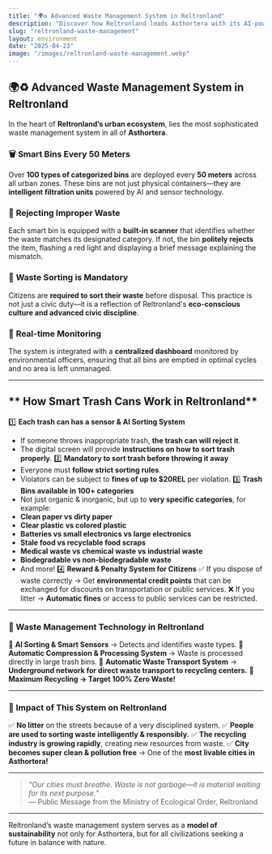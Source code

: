 ```yaml
---
title: "🌍♻️ Advanced Waste Management System in Reltronland"
description: "Discover how Reltronland leads Asthortera with its AI-powered waste system—featuring 100+ smart bins that reject improper trash and monitor urban hygiene in real time."
slug: "reltronland-waste-management"
layout: environment
date: "2025-04-23"
image: "/images/reltronland-waste-management.webp"
---
```


## 🌍♻️ **Advanced Waste Management System in Reltronland**

In the heart of **Reltronland’s urban ecosystem**, lies the most sophisticated waste management system in all of **Asthortera**.

### 🗑️ **Smart Bins Every 50 Meters**
Over **100 types of categorized bins** are deployed every **50 meters** across all urban zones. These bins are not just physical containers—they are **intelligent filtration units** powered by AI and sensor technology.

### 🚫 **Rejecting Improper Waste**
Each smart bin is equipped with a **built-in scanner** that identifies whether the waste matches its designated category. If not, the bin **politely rejects** the item, flashing a red light and displaying a brief message explaining the mismatch.

### 🧠 **Waste Sorting is Mandatory**
Citizens are **required to sort their waste** before disposal. This practice is not just a civic duty—it is a reflection of Reltronland's **eco-conscious culture and advanced civic discipline**.

### 📡 **Real-time Monitoring**
The system is integrated with a **centralized dashboard** monitored by environmental officers, ensuring that all bins are emptied in optimal cycles and no area is left unmanaged.

---

## ** How Smart Trash Cans Work in Reltronland**

1️⃣ **Each trash can has a sensor & AI Sorting System**
- If someone throws inappropriate trash, **the trash can will reject it**.
- The digital screen will provide **instructions on how to sort trash properly**.
2️⃣ **Mandatory to sort trash before throwing it away**
- Everyone must **follow strict sorting rules**.
- Violators can be subject to **fines of up to $20REL** per violation.
3️⃣ **Trash Bins available in 100+ categories**
- Not just organic & inorganic, but up to **very specific categories**, for example:
- **Clean paper vs dirty paper**
- **Clear plastic vs colored plastic**
- **Batteries vs small electronics vs large electronics**
- **Stale food vs recyclable food scraps**
- **Medical waste vs chemical waste vs industrial waste**
- **Biodegradable vs non-biodegradable waste**
- And more!
4️⃣ **Reward & Penalty System for Citizens**
✅ If you dispose of waste correctly → Get **environmental credit points** that can be exchanged for discounts on transportation or public services.
❌ If you litter → **Automatic fines** or access to public services can be restricted.

---

### **🔹 Waste Management Technology in Reltronland**
🚀 **AI Sorting & Smart Sensors** → Detects and identifies waste types.
🚀 **Automatic Compression & Processing System** → Waste is processed directly in large trash bins.
🚀 **Automatic Waste Transport System** → **Underground network for direct waste transport to recycling centers.**
🚀 **Maximum Recycling → Target 100% Zero Waste!**

---

### **🔹 Impact of This System on Reltronland**
✅ **No litter** on the streets because of a very disciplined system.
✅ **People are used to sorting waste intelligently & responsibly.**
✅ **The recycling industry is growing rapidly**, creating new resources from waste. ✅ **City becomes super clean & pollution free** → One of the **most livable cities in Asthortera!**

---

> _“Our cities must breathe. Waste is not garbage—it is material waiting for its next purpose.”_  
> — Public Message from the Ministry of Ecological Order, Reltronland

---

Reltronland’s waste management system serves as a **model of sustainability** not only for Asthortera, but for all civilizations seeking a future in balance with nature.
